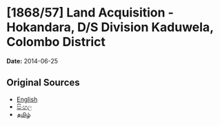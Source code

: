 # [1868/57] Land Acquisition - Hokandara, D/S Division Kaduwela, Colombo District

**Date:** 2014-06-25

## Original Sources

- [English](https://documents.gov.lk/view/extra-gazettes/2014/6/1868-57_E.pdf)
- [සිංහල](https://documents.gov.lk/view/extra-gazettes/2014/6/1868-57_S.pdf)
- [தமிழ்](https://documents.gov.lk/view/extra-gazettes/2014/6/1868-57_T.pdf)
